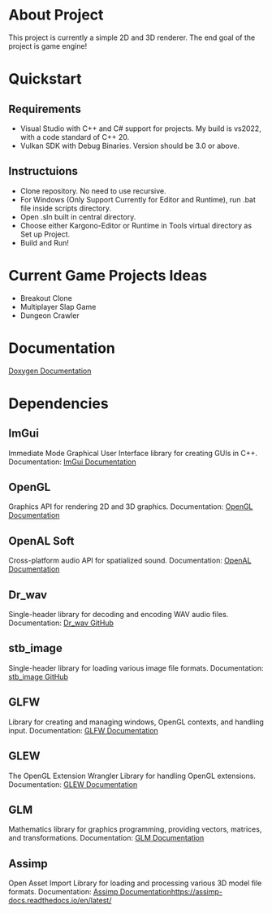 # About Project

This project is currently a simple 2D and 3D renderer. The end goal of the project is game engine!

# Quickstart

## Requirements
- Visual Studio with C++ and C# support for projects. My build is vs2022, with a code standard of C++ 20.
- Vulkan SDK with Debug Binaries. Version should be 3.0 or above.
## Instructuions
- Clone repository. No need to use recursive.
- For Windows (Only Support Currently for Editor and Runtime), run .bat file inside scripts directory.
- Open .sln built in central directory.
- Choose either Kargono-Editor or Runtime in Tools virtual directory as Set up Project.
- Build and Run!

# Current Game Projects Ideas

- Breakout Clone
- Multiplayer Slap Game
- Dungeon Crawler

# Documentation

[Doxygen Documentation](https://raw.githack.com/Charles-Breuer/Kargono/Development-Branch/doc/html/index.html)

# Dependencies

## ImGui
Immediate Mode Graphical User Interface library for creating GUIs in C++. Documentation: [ImGui Documentation](https://github.com/ocornut/imgui)

## OpenGL
Graphics API for rendering 2D and 3D graphics. Documentation: [OpenGL Documentation](https://www.khronos.org/opengl/)

## OpenAL Soft
Cross-platform audio API for spatialized sound. Documentation: [OpenAL Documentation](https://github.com/kcat/openal-soft)

## Dr_wav
Single-header library for decoding and encoding WAV audio files. Documentation: [Dr_wav GitHub](https://github.com/mackron/dr_libs/tree/master)

## stb_image
Single-header library for loading various image file formats. Documentation: [stb_image GitHub](https://github.com/nothings/stb/tree/master)

## GLFW
Library for creating and managing windows, OpenGL contexts, and handling input. Documentation: [GLFW Documentation](https://www.glfw.org/documentation.html)

## GLEW
The OpenGL Extension Wrangler Library for handling OpenGL extensions. Documentation: [GLEW Documentation](https://glew.sourceforge.net/)

## GLM
Mathematics library for graphics programming, providing vectors, matrices, and transformations. Documentation: [GLM Documentation](https://github.com/g-truc/glm)

## Assimp
Open Asset Import Library for loading and processing various 3D model file formats. Documentation: [Assimp Documentation](https://assimp-docs.readthedocs.io/en/latest/)https://assimp-docs.readthedocs.io/en/latest/

